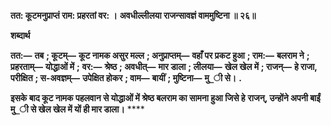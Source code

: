 **तत: कूटमनुप्राप्तं राम: प्रहरतां वर: ।** **अवधील्लीलया राजन्सावज्ञं वाममुष्टिना ॥ २६॥** 

**शब्दार्थ** 

**तत:—** **तब** **; कूटम्—** **कूट नामक असुर मल्ल** **; अनुप्राप्तम्—** **वहाँ पर प्रकट हुआ** **; राम:—** **बलराम ने** **; प्रहरताम्—** **योद्धाओं में** **;** **वर:—** **श्रेष्ठ** **; अवधीत्—** **मार डाला** **; लीलया—** **खेल खेल में** **; राजन्—** **हे राजा, परीक्षित** **; स-अवज्ञम्—** **उपेक्षित होकर** **; वाम—** **बायीं** **; मुष्टिना—** **मु_ी से।** **.** 

**इसके बाद कूट नामक पहलवान से योद्धाओं में श्रेष्ठ बलराम का सामना हुआ जिसे हे** **राजन्, उन्होंने अपनी बाईं मु_ी से खेल खेल में यों ही मार डाला।** **** 